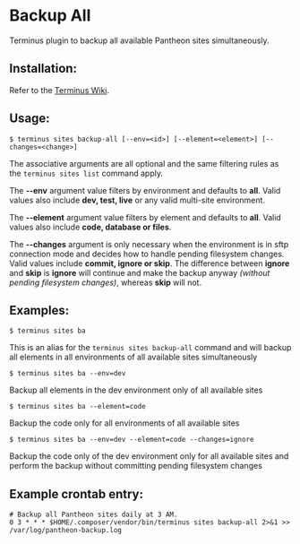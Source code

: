 # Backup All

Terminus plugin to backup all available Pantheon sites simultaneously.

## Installation:

Refer to the [Terminus Wiki](https://github.com/pantheon-systems/terminus/wiki/Plugins).

## Usage:
```
$ terminus sites backup-all [--env=<id>] [--element=<element>] [--changes=<change>]
```
The associative arguments are all optional and the same filtering rules as the `terminus sites list` command apply.

The **--env** argument value filters by environment and defaults to **all**.  Valid values also include **dev, test, live** or any valid multi-site environment.

The **--element** argument value filters by element and defaults to **all**.  Valid values also include **code, database or files**.

The **--changes** argument is only necessary when the environment is in sftp connection mode and decides how to handle pending filesystem changes.  Valid values include **commit, ignore or skip**.  The difference between **ignore** and **skip** is **ignore** will continue and make the backup anyway *(without pending filesystem changes)*, whereas **skip** will not.

## Examples:
```
$ terminus sites ba
```
This is an alias for the `terminus sites backup-all` command and will backup all elements in all environments of all available sites simultaneously
```
$ terminus sites ba --env=dev
```
Backup all elements in the dev environment only of all available sites
```
$ terminus sites ba --element=code
```
Backup the code only for all environments of all available sites
```
$ terminus sites ba --env=dev --element=code --changes=ignore
```
Backup the code only of the dev environment only for all available sites and perform the backup without committing pending filesystem changes

## Example crontab entry:
```
# Backup all Pantheon sites daily at 3 AM.
0 3 * * * $HOME/.composer/vendor/bin/terminus sites backup-all 2>&1 >> /var/log/pantheon-backup.log
```
